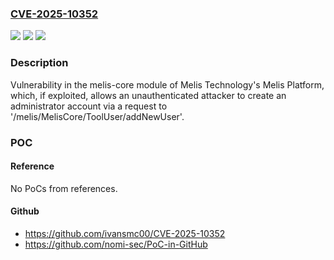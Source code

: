 ### [CVE-2025-10352](https://cve.mitre.org/cgi-bin/cvename.cgi?name=CVE-2025-10352)
![](https://img.shields.io/static/v1?label=Product&message=Melis%20Platform&color=blue)
![](https://img.shields.io/static/v1?label=Version&message=0%20&color=brightgreen)
![](https://img.shields.io/static/v1?label=Vulnerability&message=CWE-862%20Missing%20Authorization&color=brightgreen)

### Description

Vulnerability in the melis-core module of Melis Technology's Melis Platform, which, if exploited, allows an unauthenticated attacker to create an administrator account via a request to '/melis/MelisCore/ToolUser/addNewUser'.

### POC

#### Reference
No PoCs from references.

#### Github
- https://github.com/ivansmc00/CVE-2025-10352
- https://github.com/nomi-sec/PoC-in-GitHub

